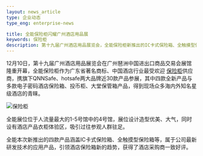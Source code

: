 ```yaml
---
layout: news_article
type: 企业动态
type_eng: enterprise-news

title: 全能保险柜闪耀广州酒店用品展
keywords: 保险柜
description: 第十九届广州酒店用品展览会，全能保险柜新推出的IC卡式保险箱、全触摸型保险柜等四款产品引领酒店保险柜新的趋势，获得了酒店采购商一致好评。
---
```

12月10日，第十九届广州酒店用品展览会在广州琶洲中国进出口商品交易会展馆隆重开幕，全能保险柜作为广东省著名商标、中国酒店行业最受欢迎 [保险柜](http://www.qnn.com.cn/)供应商，携旗下QNNSafe、hotsafe两大品牌近30款产品参展，其中四款全新产品与多款电子密码酒店保险箱、投币柜、大堂保管箱产品，得到现场众多海内外知名星级酒店的青睐。

![保险柜](http://www.qnn.com.cn/image-news/id028201.jpg)

全能展位位于人流量最大的1-5号馆中的4号馆，展位设计造型优美、大气，同时设有酒店产品衣柜体验区，吸引过往参观人群驻足。

全能本次新推出的四款产品涵盖IC卡式保险箱、全触摸型保险箱等，属于公司最新研发技术的应用产品，引领酒店保险箱新的趋势，获得了酒店采购商一致好评。
